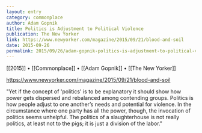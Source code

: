 ```yaml
---
layout: entry
category: commonplace
author: Adam Gopnik
title: Politics is Adjustment to Political Violence
publication: The New Yorker
link: https://www.newyorker.com/magazine/2015/09/21/blood-and-soil
date: 2015-09-26
permalink: 2015/09/26/adam-gopnik-politics-is-adjustment-to-political-violence
---
```


[[2015]] • [[Commonplace]] • [[Adam Gopnik]] • [[The New Yorker]]

https://www.newyorker.com/magazine/2015/09/21/blood-and-soil

"Yet if the concept of 'politics' is to be explanatory it should show how power gets dispersed and rebalanced among contending groups. Politics is how people adjust to one another’s needs and potential for violence. In the circumstance where one party has all the power, though, the invocation of politics seems unhelpful. The politics of a slaughterhouse is not really politics, at least not to the pigs; it is just a division of the labor."

